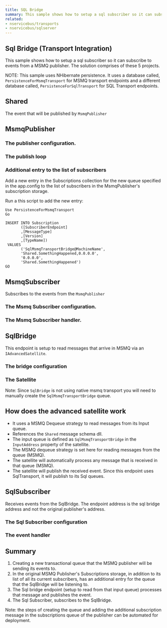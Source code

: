 ```yaml
---
title: SQL Bridge
summary: This sample shows how to setup a sql subscriber so it can subscribe to events from a MSMQ publisher.
related:
- nservicebus/transports
- nservicebus/sqlserver
---
```


## Sql Bridge (Transport Integration)

This sample shows how to setup a sql subscriber so it can subscribe to events from a MSMQ publisher. The solution comprises of these 5 projects.

NOTE: This sample uses NHibernate persistence. It uses a database called, `PersistenceForMsmqTransport` for MSMQ transport endpoints and a different database called, `PersistenceForSqlTransport` for SQL Transport endpoints.

## Shared 

The event that will be published by `MsmqPublisher`

<!-- import event -->

## MsmqPublisher 

### The publisher configuration.

<!-- import publisher-config -->

### The publish loop

<!-- import publisher-loop -->


### Additional entry to the list of subscribers

Add a new entry in the Subscriptions collection for the new queue specified in the app.config to the list of subscribers in the MsmqPublisher's subscription storage. 

Run a this script to add the new entry:

```
Use PersistenceForMsmqTransport
Go

INSERT INTO Subscription
       ([SubscriberEndpoint]
       ,[MessageType]
       ,[Version]
       ,[TypeName])
 VALUES
       ('SqlMsmqTransportBridge@MachineName',
       'Shared.SomethingHappened,0.0.0.0',
       '0.0.0.0',
       'Shared.SomethingHappened')
GO
```

## MsmqSubscriber

Subscribes to the events from the `MsmqPublisher`

### The Msmq Subscriber configuration.

<!-- import msmqsubscriber-config -->

### The Msmq Subscriber handler.

<!-- import msmqsubscriber-handler -->

## SqlBridge 

This endpoint is setup to read messages that arrive in MSMQ via an `IAdvancedSatellite`. 

### The bridge configuration

<!-- import bridge-config -->

### The Satellite

<!-- import satellite -->

Note: Since `SqlBridge` is not using native msmq transport you will need to manually create the `SqlMsmqTransportBridge` queue.

## How does the advanced satellite work

- It uses a MSMQ Dequeue strategy to read messages from its Input queue.
- References the `Shared` message schema dll.
- The input queue is defined as `SqlMsmqTransportBridge` in the `InputAddress` property of the satellite.
- The MSMQ dequeue strategy is set here for reading messages from the queue (MSMQ).
- The satellite will automatically process any message that is received in that queue (MSMQ).
- The satellite will publish the received event. Since this endpoint uses SqlTransport, it will publish to its Sql queues. 

## SqlSubscriber

Receives events from the SqlBridge. The endpoint address is the sql bridge address and not the original publisher's address.

### The Sql Subscriber configuration

<!-- import sqlsubscriber-config -->


### The event handler

<!-- import sqlsubscriber-handler -->

## Summary

1. Creating a new transactional queue that the MSMQ publisher will be sending its events to.
2. In the original MSMQ Publisher's Subscriptions storage, in addition to its list of all its current subscribers, has an additional entry for the queue that the SqlBridge will be listening to.
3. The Sql bridge endpoint (setup to read from that input queue) processes that message and publishes the event.
4. The Sql Subscriber, subscribes to the SqlBridge.

Note: the steps of creating the queue and adding the additional subscription message in the subscriptions queue of the publisher can be automated for deployment. 
